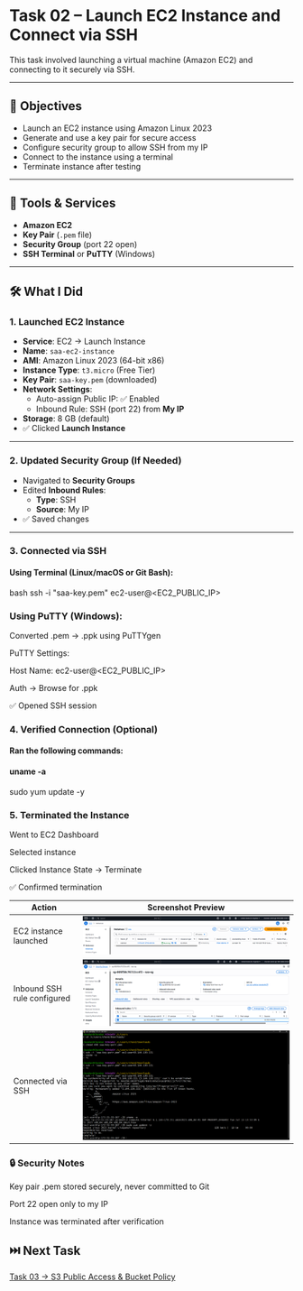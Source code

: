 # Task 02 – Launch EC2 Instance and Connect via SSH

This task involved launching a virtual machine (Amazon EC2) and connecting to it securely via SSH.

---

## 🎯 Objectives

- Launch an EC2 instance using Amazon Linux 2023
- Generate and use a key pair for secure access
- Configure security group to allow SSH from my IP
- Connect to the instance using a terminal
- Terminate instance after testing

---

## 🧰 Tools & Services

- **Amazon EC2**
- **Key Pair** (`.pem` file)
- **Security Group** (port 22 open)
- **SSH Terminal** or **PuTTY** (Windows)

---

## 🛠️ What I Did

### 1. Launched EC2 Instance

- **Service**: EC2 → Launch Instance
- **Name**: `saa-ec2-instance`
- **AMI**: Amazon Linux 2023 (64-bit x86)
- **Instance Type**: `t3.micro` (Free Tier)
- **Key Pair**: `saa-key.pem` (downloaded)
- **Network Settings**:
  - Auto-assign Public IP: ✅ Enabled
  - Inbound Rule: SSH (port 22) from **My IP**
- **Storage**: 8 GB (default)
- ✅ Clicked **Launch Instance**

---

### 2. Updated Security Group (If Needed)

- Navigated to **Security Groups**
- Edited **Inbound Rules**:
  - **Type**: SSH
  - **Source**: My IP
- ✅ Saved changes

---

### 3. Connected via SSH

#### Using Terminal (Linux/macOS or Git Bash):
bash
ssh -i "saa-key.pem" ec2-user@<EC2_PUBLIC_IP>

### Using PuTTY (Windows):
Converted .pem → .ppk using PuTTYgen

PuTTY Settings:

Host Name: ec2-user@<EC2_PUBLIC_IP>

Auth → Browse for .ppk

✅ Opened SSH session


### 4. Verified Connection (Optional)
#### Ran the following commands:
#### uname -a
sudo yum update -y


### 5. Terminated the Instance
Went to EC2 Dashboard

Selected instance

Clicked Instance State → Terminate

✅ Confirmed termination

| Action                      | Screenshot Preview                      |
| --------------------------- | --------------------------------------- |
| EC2 instance launched    | ![EC2 Instance](./ec2-instance-running.PNG) |
| Inbound SSH rule configured | ![Security Group](./security-group.PNG)     |
| Connected via SSH | ![SSH Session](./SSH-connect-EC2.png) |



### 🔒 Security Notes
Key pair .pem stored securely, never committed to Git

Port 22 open only to my IP

Instance was terminated after verification
## ⏭️ Next Task

[Task 03 → S3 Public Access & Bucket Policy](../task-03-s3-public-access/README.md)

